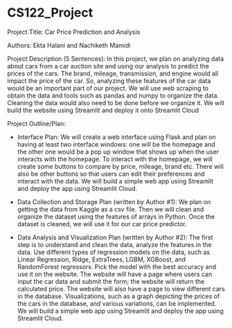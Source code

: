 # CS122_Project

Project Title: Car Price Prediction and Analysis

Authors: Ekta Halani and Nachiketh Mamidi

Project Description (5 Sentences):
In this project, we plan on analyzing data about cars from a car auction site and using our analysis to predict the prices of the cars.
The brand, mileage, transmission, and engine would all impact the price of the car. So, analyzing these features of the car data would
be an important part of our project. We will use web scraping to obtain the data and tools such as pandas and numpy to organize the data.
Cleaning the data would also need to be done before we organize it. We will build the website using Streamlit and deploy it onto Streamlit
Cloud

Project Outline/Plan:
-  Interface Plan:
   We will create a web interface using Flask and plan on having at least two interface windows: one will be the homepage and the other one would be a pop up window that shows up when the user interacts with the homepage. To interact with the homepage, we will create some buttons to compare by price, mileage, brand etc. There will also be other buttons so that users can edit their preferences and interact with the data. We will build a simple web app using Streamlit and deploy the app using Streamlit Cloud. 

- Data Collection and Storage Plan (written by Author #1):
  We plan on getting the data from Kaggle as a csv file. Then we will clean and organize the dataset using the features of arrays in Python. Once the dataset is cleaned, we will use it for our car price predictor.
  
- Data Analysis and Visualization Plan (written by Author #2):
  The first step is to understand and clean the data, analyze the features in the data. Use different types of regression models on the data, such as Linear Regression, Ridge, ExtraTrees, LGBM, XGBoost, and RandomForest regressors. Pick the model with the best accuracy and use it on the website. The website will have a page where users can input the car data and submit the form; the website will return the calculated price. The website will also have a page to view different cars in the database. Visualizations, such as a graph depicting the prices of the cars in the database, and various variations, can be implemented. We will build a simple web app using Streamlit and deploy the app using Streamlit Cloud. 
